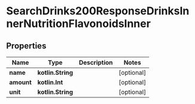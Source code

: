
# SearchDrinks200ResponseDrinksInnerNutritionFlavonoidsInner

## Properties
| Name | Type | Description | Notes |
| ------------ | ------------- | ------------- | ------------- |
| **name** | **kotlin.String** |  |  [optional] |
| **amount** | **kotlin.Int** |  |  [optional] |
| **unit** | **kotlin.String** |  |  [optional] |



